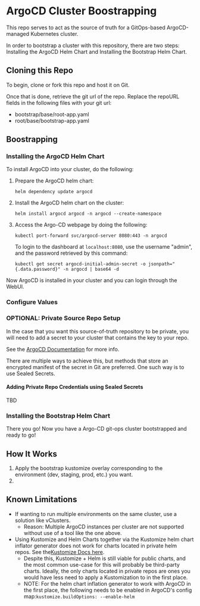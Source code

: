 # ArgoCD Cluster Boostrapping

This repo serves to act as the source of truth for a GitOps-based ArgoCD-managed Kubernetes cluster.

In order to bootstrap a cluster with this repository, there are two steps: Installing the ArgoCD  Helm Chart and Installing the Bootstrap Helm Chart.

## Cloning this Repo

To begin, clone or fork this repo and host it on Git.

Once that is done, retrieve the git url of the repo. Replace the repoURL fields in the following files with your git url:

* bootstrap/base/root-app.yaml
* root/base/bootstrap-app.yaml

## Boostrapping

### Installing the ArgoCD Helm Chart

To install ArgoCD into your cluster, do the following:

1. Prepare the ArgoCD helm chart:

   ```
   helm dependency update argocd
   ```
2. Install the ArgoCD helm chart on the cluster:

   ```
   helm install argocd argocd -n argocd --create-namespace
   ```
3. Access the Argo-CD webpage by doing the following:

   ```
   kubectl port-forward svc/argocd-server 8080:443 -n argocd
   ```

   To login to the dashboard at `localhost:8080`, use the username "admin", and the password retrieved by this command:

   ```
   kubectl get secret argocd-initial-admin-secret -o jsonpath="{.data.password}" -n argocd | base64 -d
   ```

Now ArgoCD is installed in your cluster and you can login through the WebUI.

### Configure Values




### OPTIONAL: Private Source Repo Setup

In the case that you want this source-of-truth repository to be private, you will need to add a secret to your cluster that contains the key to your repo.

See the [ArgoCD Documentation](https://argo-cd.readthedocs.io/en/stable/operator-manual/declarative-setup/#repositories) for more info.

There are multiple ways to achieve this, but methods that store an encrypted manifest of the secret in Git are preferred. One such way is to use Sealed Secrets.

#### Adding Private Repo Credentials using Sealed Secrets

TBD

### Installing the Bootstrap Helm Chart

There you go! Now you have a Argo-CD git-ops cluster bootstrapped and ready to go!

## How It Works

1. Apply the bootstrap kustomize overlay corresponding to the environment (dev, staging, prod, etc.) you want.
2.

## Known Limitations

* If wanting to run multiple environments on the same cluster, use a solution like vClusters.
  * Reason: Multiple ArgoCD instances per cluster are not supported without use of a tool like the one above.
* Using Kustomize and Helm Charts together via the Kustomize helm chart inflator generator does not work for charts located in private helm repos. See the[Kustomize Docs here](https://kubectl.docs.kubernetes.io/references/kustomize/kustomization/helmcharts/#the-current-builtin).
  * Despite this, Kustomize + Helm is still viable for public charts, and the most common use-case for this will probably be third-party charts. Ideally, the only charts located in private repos are ones you would have less need to apply a Kustomization to in the first place.
  * NOTE: For the helm chart inflation generator to work with ArgoCD in the first place, the following needs to be enabled in ArgoCD's config map:`kustomize.buildOptions: --enable-helm `
